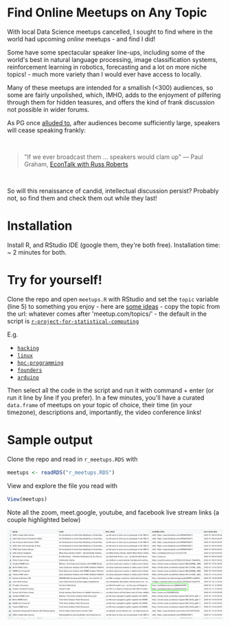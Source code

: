 


# Find Online Meetups on Any Topic

With local Data Science meetups cancelled, I sought to find where in the world had upcoming *online* meetups - and find I did! 

Some have some spectacular speaker line-ups, including some of the world's best in natural language processing, image classification systems, reinforcement learning in robotics, forecasting and a lot on more niche topics! - much more variety than I would ever have access to locally.

Many of these meetups are intended for a smallish (<300) audiences, so some are fairly unpolished, which, IMHO, adds to the enjoyment of pilfering through them for hidden teasures, and offers the kind of frank discussion not possible in wider forums. 

As PG once [alluded to](https://www.youtube.com/watch?v=3mAd5LJFdb4#t=25m43s), after audiences become sufficiently large, speakers will cease speaking frankly:

<br>

> "If we ever broadcast them ... speakers would clam up"
> — Paul Graham, [EconTalk with Russ Roberts](https://www.econtalk.org/graham-on-start-ups-innovation-and-creativity/)

<br>

So will this renaissance of candid, intellectual discussion persist? Probably not, so find them and check them out while they last! 



# Installation

Install R, and RStudio IDE (google them, they're both free). Installation time: ~ 2 minutes for both. 



# Try for yourself!

Clone the repo and open `meetups.R` with RStudio and set the `topic` variable (line 5) to something you enjoy - here are [some ideas](https://www.meetup.com/topics/) - copy the topic from the url: whatever comes after 'meetup.com/topics/' - the default in the script is [`r-project-for-statistical-computing`](https://www.meetup.com/topics/r-project-for-statistical-computing/)

E.g. 

 - [`hacking`](https://www.meetup.com/topics/hacking/)
 - [`linux`](https://www.meetup.com/topics/linux/)
 - [`hpc-programming`](https://www.meetup.com/topics/hpc-programming/)
 - [`founders`](https://www.meetup.com/topics/founders/)
 - [`arduino`](https://www.meetup.com/topics/arduino/)


Then select all the code in the script and run it with command + enter (or run it line by line if you prefer). In a few minutes, you'll have a curated `data.frame` of meetups on your topic of choice, their time (in your timezone), descriptions and, importantly, the video conference links! 



# Sample output

Clone the repo and read in `r_meetups.RDS` with 

```r
meetups <- readRDS("r_meetups.RDS")
``` 

View and explore the file you read with 

```r
View(meetups)
```

Note all the zoom, meet.google, youtube, and facebook live stream links (a couple highlighted below)

![First 23 R meetups](https://github.com/stevecondylios/meetups-not-near-you/blob/master/meetups.png?raw=true)










